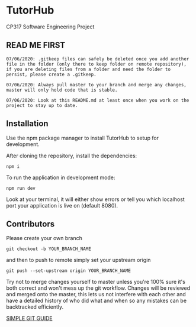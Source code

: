 # TutorHub

CP317 Software Engineering Project

## READ ME FIRST

```
07/06/2020: .gitkeep files can safely be deleted once you add another file in the folder (only there to keep folder on remote repository), if you are deleting files from a folder and need the folder to persist, please create a .gitkeep.

07/06/2020: Always pull master to your branch and merge any changes, master will only hold code that is stable.

07/06/2020: Look at this README.md at least once when you work on the project to stay up to date.
```

## Installation

Use the npm package manager to install TutorHub to setup for development.

After cloning the repository, install the dependencies:

```
npm i
```

To run the application in development mode:

```
npm run dev
```

Look at your terminal, it will either show errors or tell you which localhost port your application is live on (default 8080).

## Contributors

Please create your own branch

```
git checkout -b YOUR_BRANCH_NAME
```

and then to push to remote simply set your upstream origin

```
git push --set-upstream origin YOUR_BRANCH_NAME
```

Try not to merge changes yourself to master unless you're 100% sure it's both correct and won't mess up the git workflow. Changes will be reviewed and merged onto the master, this lets us not interfere with each other and have a detailed history of who did what and when so any mistakes can be backtracked efficiently.

[SIMPLE GIT GUIDE](https://rogerdudler.github.io/git-guide/)
